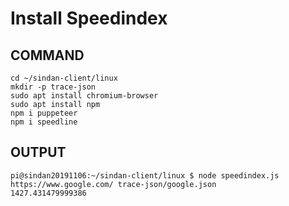 # Install Speedindex

## COMMAND
```
cd ~/sindan-client/linux
mkdir -p trace-json
sudo apt install chromium-browser
sudo apt install npm
npm i puppeteer
npm i speedline
```

## OUTPUT
```
pi@sindan20191106:~/sindan-client/linux $ node speedindex.js https://www.google.com/ trace-json/google.json
1427.431479999386
```


